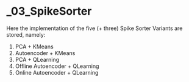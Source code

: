 # _03_SpikeSorter

Here the implementation of the five (+ three) Spike Sorter Variants are stored, namely:
1. PCA + KMeans
2. Autoencoder + KMeans
3. PCA + QLearning
4. Offline Autoencoder + QLearning
5. Online Autoencoder + QLearning
